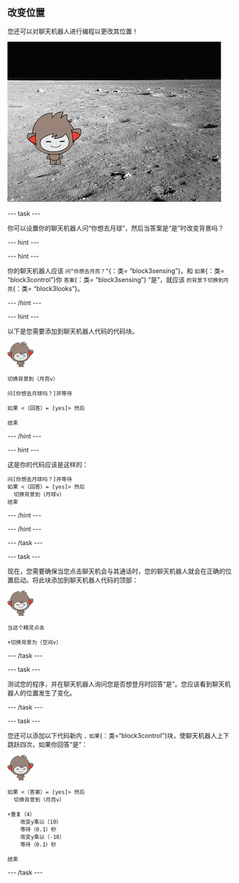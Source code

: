 ## 改变位置

您还可以对聊天机器人进行编程以更改其位置！

![测试修改背景](images/chatbot-backdrop-moon.png)

\--- task \---

你可以设置你的聊天机器人问“你想去月球”，然后当答案是“是”时改变背景吗？

\--- hint \---

\--- hint \---

你的聊天机器人应该 `问“你想去月亮？”`{：类= “block3sensing”}，和 `如果`{：类= “block3control”}你 `答案`{：类= “block3sensing”} “是”，就应该 `的背景下切换到月亮`{：类= “block3looks”}。

\--- /hint \---

\--- hint \---

以下是您需要添加到聊天机器人代码的代码块。

![纳米精灵](images/nano-sprite.png)

```blocks3
切换背景到（月亮v）

问[你想去月球吗？]并等待

如果 <（回答）= [yes]> 然后 

结束
```

\--- /hint \---

\--- hint \---

这是你的代码应该是这样的：

```blocks3
问[你想去月球吗？]并等待
如果 <（回答）= [yes]> 然后 
  切换背景到（月球v）
结束
```

\--- /hint \---

\--- /hint \---

\--- /task \---

\--- task \---

现在，您需要确保当您点击聊天机会与其通话时，您的聊天机器人就会在正确的位置启动。将此块添加到聊天机器人代码的顶部：

![纳米精灵](images/nano-sprite.png)

```blocks3
当这个精灵点击

+切换背景为（空间v）
```

\--- /task \---

\--- task \---

测试您的程序，并在聊天机器人询问您是否想登月时回答“是”。您应该看到聊天机器人的位置发生了变化。

\--- /task \---

\--- task \---

您还可以添加以下代码新内 `，如果`{：类=“block3control”}块，使聊天机器人上下跳跃四次，如果你回答“是”：

![纳米精灵](images/nano-sprite.png)

```blocks3
如果 <（答案）= [yes]> 然后 
  切换背景到（月亮v）

+重复（4） 
    改变y乘以（10）
    等待（0.1）秒
    改变y乘以（-10）
    等待（0.1）秒

结束
```

\--- /task \---